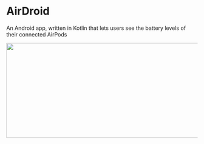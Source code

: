 # AirDroid

An Android app, written in Kotlin that lets users see the battery levels of their connected AirPods


<a href="https://play.google.com/store/apps/details?id=com.maxtauro.airdroid"><img src="https://play.google.com/intl/en_us/badges/static/images/badges/en_badge_web_generic.png" align="left" height="250" width="646" ></a>

